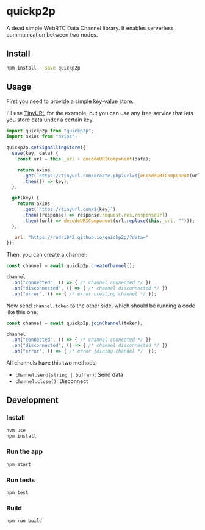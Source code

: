 # quickp2p

A dead simple WebRTC Data Channel library. It enables serverless communication between two nodes.

## Install

```bash
npm install --save quickp2p
```

## Usage

First you need to provide a simple key-value store.

I'll use [TinyURL](https://tinyurl.com/) for the example, but you can use any free service that lets you store data under a certain key.

```js
import quickp2p from "quickp2p";
import axios from "axios";

quickp2p.setSignallingStore({
  save(key, data) {
    const url = this._url + encodeURIComponent(data);

    return axios
      .get(`https://tinyurl.com/create.php?url=${encodeURIComponent(url)}&alias=${key}&submit=Make%20TinyURL!`)
      .then(() => key);
  },

  get(key) {
    return axios
      .get(`https://tinyurl.com/${key}`)
      .then((response) => response.request.res.responseUrl)
      .then((url) => decodeURIComponent(url.replace(this._url, "")));
  },

  _url: "https://rodri042.github.io/quickp2p/?data="
});
```

Then, you can create a channel:

```js
const channel = await quickp2p.createChannel();

channel
  .on("connected", () => { /* channel connected */ })
  .on("disconnected", () => { /* channel disconnected */ })
  .on("error", () => { /* error creating channel */ });
```

Now send `channel.token` to the other side, which should be running a code like this one:

```js
const channel = await quickp2p.joinChannel(token);

channel
  .on("connected", () => { /* channel connected */ })
  .on("disconnected", () => { /* channel disconnected */ })
  .on("error", () => { /* error joining channel */  });
```

All channels have this two methods:

- `channel.send(string | buffer)`: Send data
- `channel.close()`: Disconnect

## Development

### Install

```bash
nvm use
npm install
```

### Run the app

```bash
npm start
```

### Run tests

```bash
npm test
```

### Build

```bash
npm run build
```
